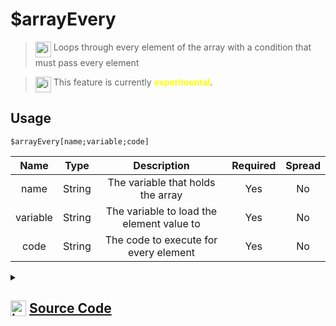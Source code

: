 # $arrayEvery
> <img align="top" src="https://upload.wikimedia.org/wikipedia/commons/thumb/e/e4/Infobox_info_icon.svg/160px-Infobox_info_icon.svg.png?20150409153300" alt="image" width="25" height="auto"> Loops through every element of the array with a condition that must pass every element

> <img align="top" src="https://upload.wikimedia.org/wikipedia/commons/thumb/1/17/Warning.svg/156px-Warning.svg.png" alt="image" width="25" height="auto"> This feature is currently <span style="color:yellow"><strong>experimental</strong></span>.

## Usage
```
$arrayEvery[name;variable;code]
```
| Name | Type | Description | Required | Spread
| :---: | :---: | :---: | :---: | :---: |
name | String | The variable that holds the array | Yes | No
variable | String | The variable to load the element value to | Yes | No
code | String | The code to execute for every element | Yes | No
<details>
<summary>
    
## <img align="top" src="https://cdn4.iconfinder.com/data/icons/iconsimple-logotypes/512/github-512.png" alt="image" width="25" height="auto">  [Source Code](https://github.com/tryforge/ForgeScript-V2/blob/main/src/native/arrayEvery.ts)
    
</summary>
    
```ts
import { BoolValues } from "../core"
import { ArgType, IExtendedCompiledFunctionField, NativeFunction, Return } from "../structures"

export default new NativeFunction({
    name: "$arrayEvery",
    version: "1.0.0",
    description: "Loops through every element of the array with a condition that must pass every element",
    unwrap: false,
    experimental: true,
    args: [
        {
            name: "name",
            description: "The variable that holds the array",
            rest: false,
            required: true,
            type: ArgType.String
        },
        {
            name: "variable",
            description: "The variable to load the element value to",
            rest: false,
            required: true,
            type: ArgType.String
        },
        {
            name: "code",
            description: "The code to execute for every element",
            rest: false,
            required: true,
            type: ArgType.String
        }
    ],
    brackets: true,
    async execute(ctx) {
        const [ nameField, varField, code ] = this.data.fields! as IExtendedCompiledFunctionField[]

        const name = await this["resolveCode"](ctx, nameField)
        if (!this["isValidReturnType"](name)) return name

        const variable = await this["resolveCode"](ctx, varField)
        if (!this["isValidReturnType"](variable)) return variable

        const arr = ctx.getEnvironmentKey([ name.value as string ])
        const varName = variable.value as string

        if (Array.isArray(arr)) {
            for (let i = 0, len = arr.length;i < len;i++) {
                const el = arr[i]
                ctx.setEnvironmentKey(varName, el)
                const rt = await this["resolveCode"](ctx, code) as Return
                
                if (rt.return) {
                    if (!rt.value)
                        continue
                    return Return.success(false)
                }
                else if (!this["isValidReturnType"](rt)) return rt
            }
        }

        return Return.success(true)
    },
})
```
    
</details>